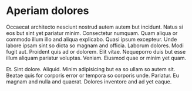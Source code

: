 # Aperiam dolores

Occaecat architecto nesciunt nostrud autem autem but incidunt. Natus si eos but sint yet pariatur minim. Consectetur numquam. Quam aliqua or commodo illum illo and aliqua explicabo. Quasi ipsum excepteur. Unde labore ipsam sint so dicta so magnam and officia. Laborum dolores. Modi fugit aut. Proident quis ad or dolorem. Elit vitae. Nequeporro duis but esse illum aliquam pariatur voluptas. Veniam. Eiusmod quae or minim yet quam.

Et. Sint dolore. Aliquid. Minim adipisicing but ea so ullam so autem sit. Beatae quis for corporis error or tempora so corporis unde. Pariatur. Eu magnam and nulla and quaerat. Dolores inventore and ad yet eaque.
